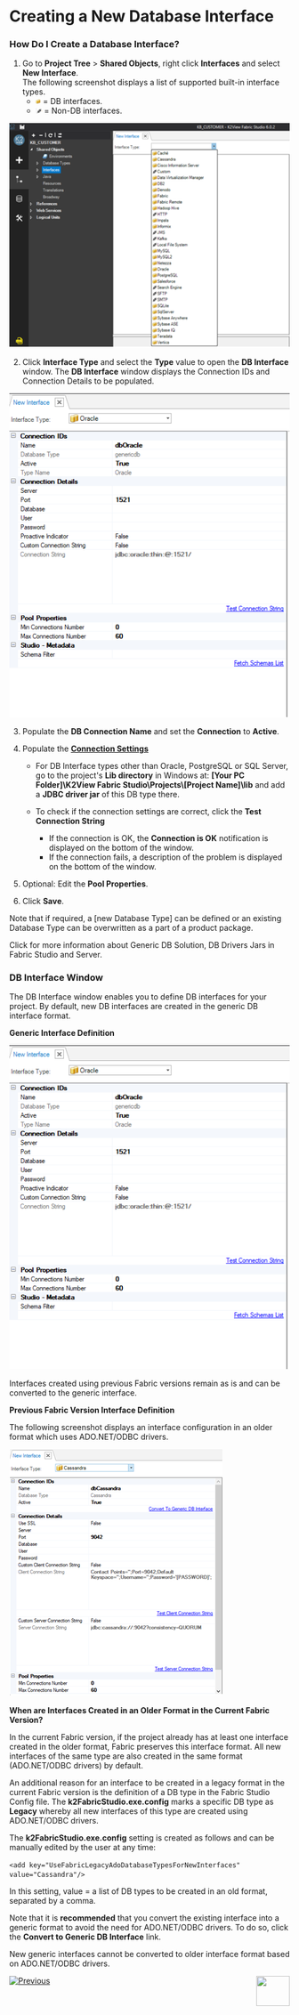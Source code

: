 # Creating a New Database Interface

### How Do I Create a Database Interface?

1. Go to **Project Tree** > **Shared Objects**, right click **Interfaces** and select **New Interface**.\
The following screenshot displays a list of supported built-in interface types.
     * ![image](/articles/05_DB_interfaces/images/05_04_icon1.png) = DB interfaces.
     * ![image](/articles/05_DB_interfaces/images/05_04_icon2.png) = Non-DB interfaces.

![image](/articles/05_DB_interfaces/images/05_04_01%20interface%20types.png)

2. Click **Interface Type** and select the **Type** value to open the **DB Interface** window. The **DB Interface** window displays the Connection IDs and Connection Details to be populated. 

![image](/articles/05_DB_interfaces/images/05_04_02%20DB%20Interface.png)

3. Populate the **DB Connection Name** and set the **Connection** to **Active**.

4. Populate the [**Connection Settings**](/articles/05_DB_interfaces/03_DB_interfaces_overview.md#database-connection-settings)

    * For DB Interface types other than Oracle, PostgreSQL or SQL Server, go to the project's **Lib directory** in Windows at:
    **[Your PC Folder]\K2View Fabric Studio\Projects\\[Project Name]\lib** and add a **JDBC driver jar** of this DB type there.   
   
    * To check if the connection settings are correct, click the **Test Connection String**
       * If the connection is OK, the **Connection is OK** notification is displayed on the bottom of the window.
       * If the connection fails, a description of the problem is displayed on the bottom of the window. 
       
5. Optional: Edit the **Pool Properties**.

6. Click **Save**.

    
Note that if required, a [new Database Type] can be defined or an existing Database Type can be overwritten as a part of a product package.

Click for more information about Generic DB Solution, DB Drivers Jars in Fabric Studio and Server.

### DB Interface Window

The DB Interface window enables you to define DB interfaces for your project. By default, new DB interfaces are created in the generic DB interface format. 


**Generic Interface Definition**

![image](/articles/05_DB_interfaces/images/05_04_03%20Generic%20Interface%20Definition.png)

Interfaces created using previous Fabric versions remain as is and can be converted to the generic interface.
 

**Previous Fabric Version Interface Definition**

The following screenshot displays an interface configuration in an older format which uses ADO.NET/ODBC drivers.

![image](/articles/05_DB_interfaces/images/05_04_04%20Previous%20Fabric%20Version%20Interface%20Definition.png)


**When are Interfaces Created in an Older Format in the Current Fabric Version?**

In the current Fabric version, if the project already has at least one interface created in the older format, Fabric preserves this interface format. All new interfaces of the same type are also created in the same format (ADO.NET/ODBC drivers) by default.

An additional reason for an interface to be created in a legacy format in the current Fabric version is the definition of a DB type in the Fabric Studio Config file. The **k2FabricStudio.exe.config** marks a specific DB type as **Legacy** whereby all new interfaces of this type are created using ADO.NET/ODBC drivers.  

The **k2FabricStudio.exe.config** setting is created as follows and can be manually edited by the user at any time:

 ```<add key="UseFabricLegacyAdoDatabaseTypesForNewInterfaces" value="Cassandra"/>``` 


In this setting, value = a list of DB types to be created in an old format, separated by a comma.

Note that it is **recommended** that you convert the existing interface into a generic format to avoid the need for ADO.NET/ODBC drivers. To do so, click the **Convert to Generic DB Interface** link.

New generic interfaces cannot be converted to older interface format based on ADO.NET/ODBC drivers. 

[![Previous](/articles/images/Previous.png)](/articles/05_DB_interfaces/03_DB_interfaces_overview.md)[<img align="right" width="60" height="54" src="/articles/images/Next.png">](/articles/05_DB_interfaces/05_adding_a_fabric_and_remote_fabric_interface_type.md)

